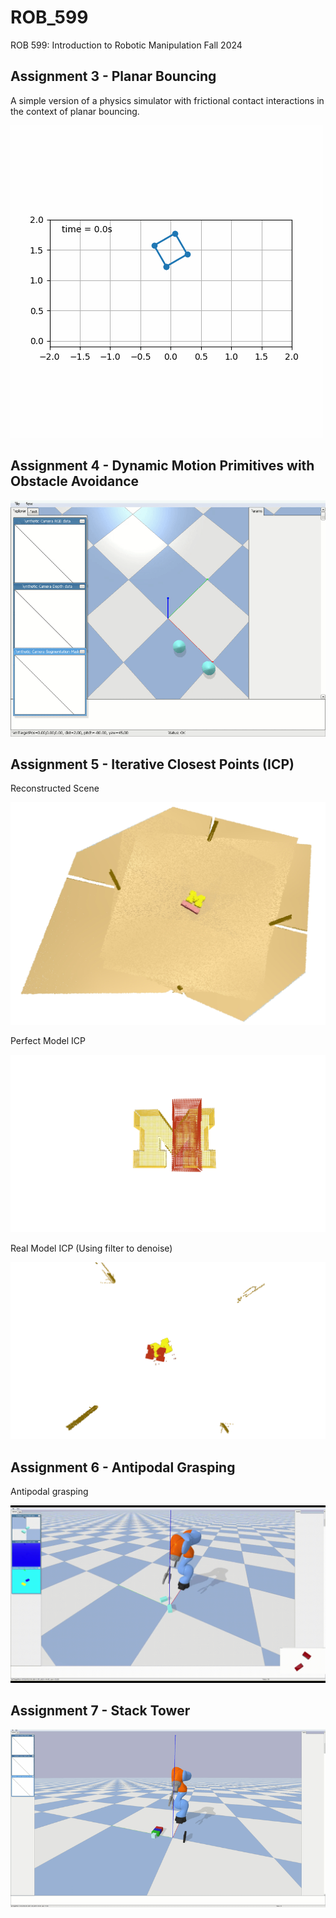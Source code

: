 # ROB_599
ROB 599: Introduction to Robotic Manipulation Fall 2024

## Assignment 3 - Planar Bouncing 
A simple version of a physics simulator with frictional contact interactions in the context of planar bouncing. 

![](https://github.com/relifeto18/ROB_599/blob/main/Assignment%203/Planar%20bouncing.gif)

## Assignment 4 - Dynamic Motion Primitives with Obstacle Avoidance

![](https://github.com/relifeto18/ROB_599/blob/main/Assignment%206/dynamic%20motion%20primitives.gif)

## Assignment 5 - Iterative Closest Points (ICP) 
Reconstructed Scene

![](https://github.com/relifeto18/ROB_599/blob/main/Assignment%204/Reconstructed%20Scene.png)

Perfect Model ICP

![](https://github.com/relifeto18/ROB_599/blob/main/Assignment%204/Perfect%20Model.gif)

Real Model ICP (Using filter to denoise)

![](https://github.com/relifeto18/ROB_599/blob/main/Assignment%204/Real%20Model.gif)

## Assignment 6 - Antipodal Grasping 
Antipodal grasping

![](https://github.com/relifeto18/ROB_599/blob/main/Assignment%205/Antipodal%20grasping.gif)

## Assignment 7 - Stack Tower

![](https://github.com/relifeto18/ROB_599/blob/main/Assignment%207/stack%20tower.gif)
